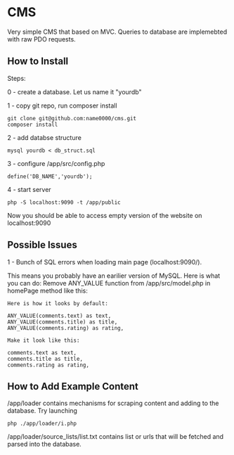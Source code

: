 # CMS

Very simple CMS that based on MVC.
Queries to database are implemebted with raw PDO requests.

## How to Install

Steps: 

0 - create a database. Let us name it "yourdb"

1 - copy git repo, run composer install

```
git clone git@github.com:name0000/cms.git
composer install
```

2 - add databse structure
```
mysql yourdb < db_struct.sql
```
3 - configure /app/src/config.php

```
define('DB_NAME','yourdb');
```

4 - start server
```
php -S localhost:9090 -t /app/public
```

Now you should be able to access empty version of the website on localhost:9090


## Possible Issues

1 - Bunch of SQL errors when loading main page (localhost:9090/).

This means you probably have an earilier version of MySQL. Here is what you can do:
Remove ANY_VALUE function from /app/src/model.php in homePage method like this:

```
Here is how it looks by default:

ANY_VALUE(comments.text) as text,
ANY_VALUE(comments.title) as title,
ANY_VALUE(comments.rating) as rating,

Make it look like this:

comments.text as text,
comments.title as title,
comments.rating as rating,
```

## How to Add Example Content

/app/loader contains mechanisms for scraping content and adding to the database. 
Try launching 
```
php ./app/loader/i.php
```
/app/loader/source_lists/list.txt contains list or urls that will be fetched and parsed into the database. 